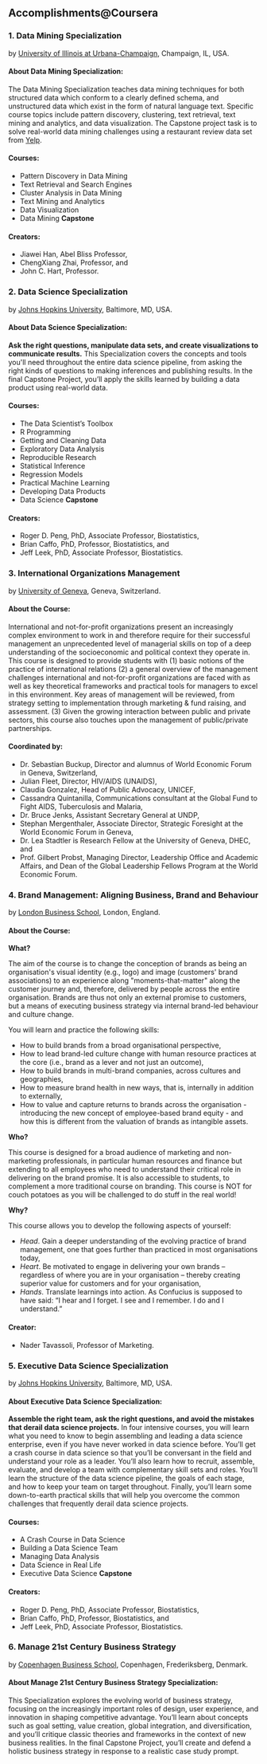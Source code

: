 ## Accomplishments@Coursera
### 1. Data Mining Specialization
by [University of Illinois at Urbana-Champaign](http://illinois.edu/), Champaign, IL, USA.

#### About Data Mining Specialization:
The Data Mining Specialization teaches data mining techniques for both structured data which conform to a clearly defined schema, and unstructured data which exist in the form of natural language text. Specific course topics include pattern discovery, clustering, text retrieval, text mining and analytics, and data visualization. The Capstone project task is to solve real-world data mining challenges using a restaurant review data set from [Yelp](http://www.yelp.com/).

#### Courses:
- Pattern Discovery in Data Mining
- Text Retrieval and Search Engines
- Cluster Analysis in Data Mining
- Text Mining and Analytics
- Data Visualization
- Data Mining **Capstone**

#### Creators:
- Jiawei Han, Abel Bliss Professor,
- ChengXiang Zhai, Professor, and
- John C. Hart, Professor.

### 2. Data Science Specialization
by [Johns Hopkins University](https://www.jhu.edu/), Baltimore, MD, USA.

#### About Data Science Specialization:
**Ask the right questions, manipulate data sets, and create visualizations to communicate results.**
This Specialization covers the concepts and tools you'll need throughout the entire data science pipeline, from asking the right kinds of questions to making inferences and publishing results. In the final Capstone Project, you’ll apply the skills learned by building a data product using real-world data.

#### Courses:
- The Data Scientist’s Toolbox
- R Programming
- Getting and Cleaning Data
- Exploratory Data Analysis
- Reproducible Research
- Statistical Inference
- Regression Models
- Practical Machine Learning
- Developing Data Products
- Data Science **Capstone**

#### Creators:
- Roger D. Peng, PhD, Associate Professor, Biostatistics,
- Brian Caffo, PhD, Professor, Biostatistics, and
- Jeff Leek, PhD, Associate Professor, Biostatistics.

### 3. International Organizations Management
by [University of Geneva](http://www.unige.ch/), Geneva, Switzerland.

#### About the Course:
International and not-for-profit organizations present an increasingly complex environment to work in and therefore require for their successful management an unprecedented level of managerial skills on top of a deep understanding of the socioeconomic and political context they operate in. This course is designed to provide students with (1) basic notions of the practice of international relations (2) a general overview of the management challenges international and not-for-profit organizations are faced with as well as key theoretical frameworks and practical tools for managers to excel in this environment. Key areas of management will be reviewed, from strategy setting to implementation through marketing & fund raising, and assessment. (3) Given the growing interaction between public and private sectors, this course also touches upon the management of public/private partnerships.

#### Coordinated by:
- Dr. Sebastian Buckup, Director and alumnus of World Economic Forum in Geneva, Switzerland,
- Julian Fleet, Director, HIV/AIDS (UNAIDS),
- Claudia Gonzalez, Head of Public Advocacy, UNICEF,
- Cassandra Quintanilla, Communications consultant at the Global Fund to Fight AIDS, Tuberculosis and Malaria,
- Dr. Bruce Jenks, Assistant Secretary General at UNDP,
- Stephan Mergenthaler, Associate Director, Strategic Foresight at the World Economic Forum in Geneva,
- Dr. Lea Stadtler is Research Fellow at the University of Geneva, DHEC, and
- Prof. Gilbert Probst, Managing Director, Leadership Office and Academic Affairs, and Dean of the Global Leadership Fellows Program at the World Economic Forum.

### 4. Brand Management: Aligning Business, Brand and Behaviour
by [London Business School](http://www.london.edu/), London, England.

#### About the Course:
<b>What?</b>

The aim of the course is to change the conception of brands as being an organisation's visual identity (e.g., logo) and image (customers' brand associations) to an experience along "moments-that-matter" along the customer journey and, therefore, delivered by people across the entire organisation. Brands are thus not only an external promise to customers, but a means of executing business strategy via internal brand-led behaviour and culture change.

You will learn and practice the following skills:
- How to build brands from a broad organisational perspective,
- How to lead brand-led culture change with human resource practices at the core (i.e., brand as a lever and not just an outcome),
- How to build brands in multi-brand companies, across cultures and geographies,
- How to measure brand health in new ways, that is, internally in addition to externally,
- How to value and capture returns to brands across the organisation - introducing the new concept of employee-based brand equity - and how this is different from the valuation of brands as intangible assets.

<b>Who?</b>

This course is designed for a broad audience of marketing and non-marketing professionals, in particular human resources and finance but extending to all employees who need to understand their critical role in delivering on the brand promise. It is also accessible to students, to complement a more traditional course on branding. This course is NOT for couch potatoes as you will be challenged to do stuff in the real world!

<b>Why?</b>

This course allows you to develop the following aspects of yourself:

- <i>Head</i>. Gain a deeper understanding of the evolving practice of brand management, one that goes further than practiced in most organisations today,
- <i>Heart</i>. Be motivated to engage in delivering your own brands – regardless of where you are in your organisation – thereby creating superior value for customers and for your organisation,
- <i>Hands</i>. Translate learnings into action. As Confucius is supposed to have said: “I hear and I forget. I see and I remember. I do and I understand.”

#### Creator:
- Nader Tavassoli, Professor of Marketing.

### 5. Executive Data Science Specialization
by [Johns Hopkins University](https://www.jhu.edu/), Baltimore, MD, USA.

#### About Executive Data Science Specialization:
**Assemble the right team, ask the right questions, and avoid the mistakes that derail data science projects.**
In four intensive courses, you will learn what you need to know to begin assembling and leading a data science enterprise, even if you have never worked in data science before. You’ll get a crash course in data science so that you’ll be conversant in the field and understand your role as a leader. You’ll also learn how to recruit, assemble, evaluate, and develop a team with complementary skill sets and roles. You’ll learn the structure of the data science pipeline, the goals of each stage, and how to keep your team on target throughout. Finally, you’ll learn some down-to-earth practical skills that will help you overcome the common challenges that frequently derail data science projects.

#### Courses:
- A Crash Course in Data Science
- Building a Data Science Team
- Managing Data Analysis
- Data Science in Real Life
- Executive Data Science **Capstone**

#### Creators:
- Roger D. Peng, PhD, Associate Professor, Biostatistics,
- Brian Caffo, PhD, Professor, Biostatistics, and
- Jeff Leek, PhD, Associate Professor, Biostatistics.

### 6. Manage 21st Century Business Strategy
by [Copenhagen Business School](http://www.cbs.dk/en), Copenhagen, Frederiksberg, Denmark.

#### About Manage 21st Century Business Strategy Specialization:
This Specialization explores the evolving world of business strategy, focusing on the increasingly important roles of design, user experience, and innovation in shaping competitive advantage. You’ll learn about concepts such as goal setting, value creation, global integration, and diversification, and you’ll critique classic theories and frameworks in the context of new business realities. In the final Capstone Project, you’ll create and defend a holistic business strategy in response to a realistic case study prompt.
